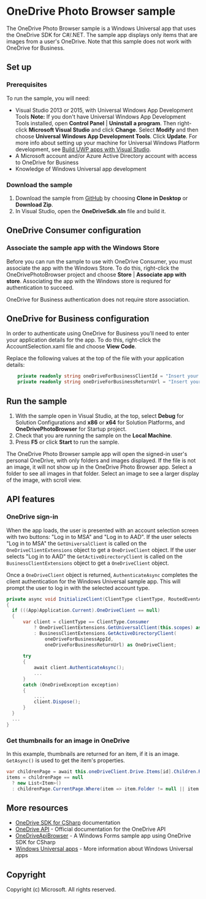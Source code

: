 # OneDrive Photo Browser sample

The OneDrive Photo Browser sample is a Windows Universal app that uses the OneDrive SDK for C#/.NET. 
The sample app displays only items that are images from a user's OneDrive. Note that this sample does not work with OneDrive for Business.

## Set up

### Prerequisites

To run the sample, you will need: 

* Visual Studio 2013 or 2015, with Universal Windows App Development Tools **Note:** If you don't have Universal Windows App Development Tools installed, open **Control Panel** | **Uninstall a program**. Then right-click **Microsoft Visual Studio** and click **Change**. Select **Modify** and then choose **Universal Windows App Development Tools**. Click **Update**. For more info about setting up your machine for Universal Windows Platform development, see [Build UWP apps with Visual Studio](https://msdn.microsoft.com/en-us/library/windows/apps/dn609832.aspx).
* A Microsoft account and/or Azure Active Directory account with access to OneDrive for Business
* Knowledge of Windows Universal app development

### Download the sample

1. Download the sample from [GitHub](https://github.com/OneDrive/onedrive-sdk-csharp) by choosing **Clone in Desktop** or **Download Zip**. 
3. In Visual Studio, open the **OneDriveSdk.sln** file and build it.

## OneDrive Consumer configuration

### Associate the sample app with the Windows Store

Before you can run the sample to use with OneDrive Consumer, you must associate the app with the Windows Store. To do this, right-click the OneDrivePhotoBrowser project and choose **Store** | **Associate app with store**. Associating the app with the Windows store is reqiured for authentication to succeed.

OneDrive for Business authentication does not require store association.

## OneDrive for Business configuration

In order to authenticate using OneDrive for Business you'll need to enter your application details for the app. To do this, right-click the AccountSelection.xaml file and choose **View Code**.

Replace the following values at the top of the file with your application details:

```csharp
    private readonly string oneDriveForBusinessClientId = "Insert your AAD client ID here";
    private readonly string oneDriveForBusinessReturnUrl = "Insert your AAD return URL here";
```

## Run the sample

1. With the sample open in Visual Studio, at the top, select **Debug** for Solution Configurations and **x86** or **x64** for Solution Platforms, and **OneDrivePhotoBrowser** for Startup project. 
2. Check that you are running the sample on the **Local Machine**.
3. Press **F5** or click **Start** to run the sample.

The OneDrive Photo Browser sample app will open the signed-in user's personal OneDrive, with only folders and images displayed. If the file is not an image, it will not show up in the OneDrive Photo Browser app. Select a folder to see all images in that folder. Select an image to see a larger display of the image, with scroll view.

## API features

### OneDrive sign-in

When the app loads, the user is presented with an account selection screen with two buttons: "Log in to MSA" and "Log in to AAD". If the user selects "Log in to MSA" the `GetUniversalClient` is called on the `OneDriveClientExtensions` object to get a `OneDriveClient` object. If the user selects "Log in to AAD" the `GetActiveDirectoryClient` is called on the `BusinessClientExtensions` object to get a `OneDriveClient` object.

Once a `OneDriveClient` object is returned, `AuthenticateAsync` completes the client authentication for the Windows Universal sample app. This will prompt the user to log in with the selected account type.

```csharp
private async void InitializeClient(ClientType clientType, RoutedEventArgs e)
{
  if (((App)Application.Current).OneDriveClient == null)
  {
      var client = clientType == ClientType.Consumer
          ? OneDriveClientExtensions.GetUniversalClient(this.scopes) as OneDriveClient
          : BusinessClientExtensions.GetActiveDirectoryClient(
              oneDriveForBusinessAppId,
              oneDriveForBusinessReturnUrl) as OneDriveClient;
              
      try
      {
          await client.AuthenticateAsync();
          ...
      }
      catch (OneDriveException exception)
      {
          ....
          client.Dispose();
      }
  }
  ...
}
```

### Get thumbnails for an image in OneDrive

In this example, thumbnails are returned for an item, if it is an image. `GetAsync()` is used to get the item's properties.

```csharp
var childrenPage = await this.oneDriveClient.Drive.Items[id].Children.Request().Expand("thumbnails").GetAsync();
items = childrenPage == null
  ? new List<Item>()
  : childrenPage.CurrentPage.Where(item => item.Folder != null || item.Image != null);
```

## More resources

* [OneDrive SDK for CSharp](https://github.com/OneDrive/onedrive-sdk-csharp) documentation
* [OneDrive API](https://dev.onedrive.com/) - Official documentation for the OneDrive API
* [OneDriveApiBrowser](https://github.com/OneDrive/onedrive-sdk-csharp/tree/master/samples/OneDriveApiBrowser) - A Windows Forms sample app using OneDrive SDK for CSharp 
* [Windows Universal apps](https://msdn.microsoft.com/en-us/library/windows/apps/dn726767.aspx) - More information about Windows Universal apps

## Copyright

Copyright (c) Microsoft. All rights reserved.
